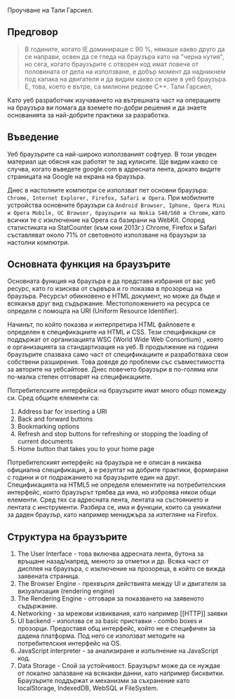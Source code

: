 
Проучване на Тали Гарсиел.

## Предговор

> В годините, когато IE доминираше с 90 %, нямаше какво друго да се направи, освен да се гледа на браузъра като на "черна кутия", но сега, когато браузърите с отворен код имат повече от половината от дела на използване, е добър момент да надникнем под капака на двигателя и да видим какво се крие в уеб браузъра. Е, това, което е вътре, са милиони редове C++.                                 Тали Гарсиел,

Като уеб разработчик изучаването на вътрешната част на операциите на браузъра ви помага да вземете по-добри решения и да знаете основанията за най-добрите практики за разработка. 

## Въведение 


Уеб браузърите са най-широко използваният софтуер. В този уводен материал ще обясня как работят те зад кулисите. Ще видим какво се случва, когато въведете google.com в адресната лента, докато видите страницата на Google на екрана на браузъра.

Днес в настолните компютри се използват пет основни браузъра: `Chrome, Internet Explorer, Firefox, Safari и Opera`. При мобилните устройства основните браузъри са `Android Browser, Iphone, Opera Mini и Opera Mobile, UC Browser, браузърите на Nokia S40/S60 и Chrome`, като всички те с изключение на Opera са базирани на WebKit. Според статистиката на StatCounter (към юни 2013г.) Chrome, Firefox и Safari съставляват около 71% от световното използване на браузъри за настолни компютри. 


## Основната функция на браузърите 

Основната функция на браузъра е да представя избрания от вас уеб ресурс, като го изисква от сървъра и го показва в прозореца на браузъра. Ресурсът обикновено е HTML документ, но може да бъде и всякакъв друг вид съдържание. Местоположението на ресурса се определя с помощта на URI (Uniform Resource Identifier).

Начинът, по който показва и интерпретира HTML файловете е определен в спецификациите на HTML и CSS. Тези спецификации се поддържат от организацията WSC (World Wide Web Consortium) , която е организацията за стандартизация на уеб. В продължение на години браузърите спазваха само част от спецификациите и разработваха свои собствени разширения. Това доведе до проблеми със съвместимостта за авторите на уебсайтове. Днес повечето браузъри в по-голяма или по-малка степен отговарят на спецификациите. 

Потребителските интерфейси на браузърите имат много общо помежду си. Сред общите елементи са:

1.  Address bar for inserting a URI
2.  Back and forward buttons
3.  Bookmarking options
4.  Refresh and stop buttons for refreshing or stopping the loading of current documents
5.  Home button that takes you to your home page

Потребителският интерфейс на браузъра не е описан в никаква официална спецификация, а е резултат на добрите практики, формирани с години и от подражанието  на браузърите един на друг.  Спецификацията на HTML5 не определя елементите на потребителския интерфейс, които браузърът трябва да има, но изброява някои общи елементи. Сред тях са адресната лента, лентата на състоянието и лентата с инструменти. Разбира се, има и функции, които са уникални за даден браузър, като например мениджъра за изтегляне на Firefox.

## Структура на браузърите 

1.  The User Interface -  това включва адресната лента, бутона за връщане назад/напред, менюто за отметки и др. Всяка част от дисплея на браузъра, с изключение на прозореца, в който се вижда заявената страница.  
2. The Browser Engine - прехвърля действията между UI и двигателя за визуализация (rendering engine) 
3. The Rendering Engine - отговаря за показването на заявеното съдържание. 
4. Networking - за мрежови извиквания, като например [[HTTP]] заявки
5. UI backend - използва се за basic приставки - combo boxes и прозорци. Предоставя общ интерфейс, който не е специфичен за дадена платформа. Под него се използват методите на потребителския интерфейс на OS.
6. JavaScript interpreter - за анализиране и изпълнение на JavaScript код.
7. Data Storage - Слой за устойчивост. Браузърът може да се нуждае от локално запазване на всякакви данни, като например бисквитки. Браузърите поддържат и механизми за съхранение като localStorage, IndexedDB, WebSQL и FileSystem.
